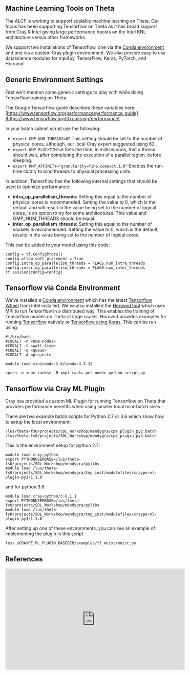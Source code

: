 ## Machine Learning Tools on Theta

The ALCF is working to support scalable machine learning on Theta. Our focus has been supporting Tensorflow on Theta as it has broad support from Cray & Intel giving large performance boosts on the Intel KNL architecture versus other frameworks. 

We support two installations of Tensorflow, one via the [Conda environment]([https://www.alcf.anl.gov/user-guides/conda.md](https://github.com/argonne-lcf/alcf-userguide/blob/main/docs/theta/data-science-workflows/conda.md)) and one via a custom Cray plugin environment. We also provide easy to use datascience modules for mpi4py, TensorFlow, Keras, PyTorch, and Horovod.

## Generic Environment Settings

First we'll mention some generic settings to play with while doing Tensorflow training on Theta.

The Google Tensorflow guide describes these variables here: [https://www.tensorflow.org/performance/performance_guide](https://www.tensorflow.org/tfx/serving/performance)

In your batch submit script use the following:
- ```export OMP_NUM_THREADS=62``` This setting should be set to the number of physical cores, although, our local Cray expert suggested using 62.
- ```export KMP_BLOCKTIME=0``` Sets the time, in milliseconds, that a thread should wait, after completing the execution of a parallel region, before sleeping.
- ```export KMP_AFFINITY="granularity=fine,compact,1,0"```  Enables the run-time library to bind threads to physical processing units.

In addition, Tensorflow has the following internal settings that should be used to optimize performance:
- **intra_op_parallelism_threads:** Setting this equal to the number of physical cores is recommended. Setting the value to 0, which is the default and will result in the value being set to the number of logical cores, is an option to try for some architectures. This value and OMP_NUM_THREADS should be equal.
- **inter_op_parallelism_threads:** Setting this equal to the number of sockets is recommended. Setting the value to 0, which is the default, results in the value being set to the number of logical cores.

This can be added to your model using this code:
```
config = tf.ConfigProto() 
config.allow_soft_placement = True 
config.intra_op_parallelism_threads = FLAGS.num_intra_threads 
config.inter_op_parallelism_threads = FLAGS.num_inter_threads 
tf.session(config=config)
```
## Tensorflow via Conda Environment
We've installed a [Conda environment](conda.md) which has the latest [Tensorflow Wheel](https://software.intel.com/en-us/articles/intel-optimized-tensorflow-installation-guide) from Intel installed. We've also installed the [Horovod tool](https://github.com/uber/horovod) which uses MPI to run Tensorflow in a distributed way. This enables the training of Tensorflow models on Theta at large scales. Horovod provides examples for running [Tensorflow](https://github.com/horovod/horovod/blob/master/examples/tensorflow/tensorflow_mnist.py) natively or [Tensorflow using Keras](https://github.com/horovod/horovod/blob/master/examples/keras/keras_mnist.py). This can be run using:
```
#!/bin/bash
#COBALT -n <num-nodes>
#COBALT -t <wall-time>
#COBALT -q <queue>
#COBALT -A <project>

module load miniconda-3.6/conda-4.5.12

aprun -n <num-ranks> -N <mpi-ranks-per-node> python script.py
```
## Tensorflow via Cray ML Plugin

Cray has provided a custom ML Plugin for running Tensorflow on Theta that provides performance benefits when using smaller local mini-batch sizes. 

There are two example batch scripts for Python 2.7 or 3.6 which show how to setup the local environment:
```
/lus/theta-fs0/projects/SDL_Workshop/mendygra/cpe_plugin_py2.batch
/lus/theta-fs0/projects/SDL_Workshop/mendygra/cpe_plugin_py3.batch
```
This is the environment setup for python 2.7:
```
module load cray-python
export PYTHONUSERBASE=/lus/theta-fs0/projects/SDL_Workshop/mendygra/pylibs
module load /lus/theta-fs0/projects/SDL_Workshop/mendygra/tmp_inst/modulefiles/craype-ml-plugin-py2/1.1.0
```
and for python 3.6:
```
module load cray-python/3.6.1.1
export PYTHONUSERBASE=/lus/theta-fs0/projects/SDL_Workshop/mendygra/pylibs
module load /lus/theta-fs0/projects/SDL_Workshop/mendygra/tmp_inst/modulefiles/craype-ml-plugin-py3/1.1.0
```
After setting up one of these environments, you can see an example of implementing the plugin in this script
```
less $CRAYPE_ML_PLUGIN_BASEDIR/examples/tf_mnist/mnist.py
```
## References
<iframe width="560" height="315" src="https://www.youtube.com/embed/mUZRD-HQtz0" title="YouTube video player" frameborder="0" allow="accelerometer; autoplay; clipboard-write; encrypted-media; gyroscope; picture-in-picture" allowfullscreen></iframe>










